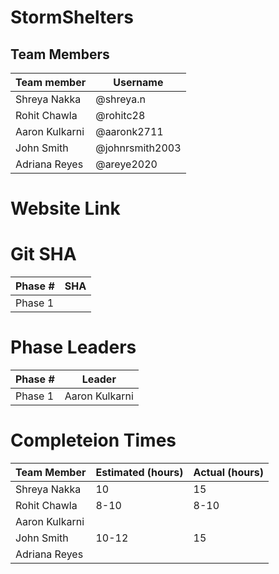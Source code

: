 # StormShelters
## Team Members
| Team member  | Username | 
| ------------- | ------------- |
| Shreya Nakka  | @shreya.n  |  
| Rohit Chawla  | @rohitc28  |
| Aaron Kulkarni| @aaronk2711 |
| John Smith    | @johnrsmith2003 |
| Adriana Reyes | @areye2020  |


# Website Link


# Git SHA

| Phase #| SHA|
| ------ |--- |
| Phase 1|    |

# Phase Leaders

| Phase #| Leader |
| -------|--------|
| Phase 1| Aaron Kulkarni |

# Completeion Times

|Team Member| Estimated (hours) | Actual (hours)|
| ----------|-------------------| --------------|
|Shreya Nakka |10 | 15|
|Rohit Chawla |8-10| 8-10|
|Aaron Kulkarni| | |
|John Smith    |10-12 | 15|
|Adriana Reyes | | |

